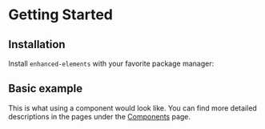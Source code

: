 # Getting Started

## Installation

Install `enhanced-elements` with your favorite package manager:

<!--@include: ./parts/install-inputs.md-->

## Basic example

This is what using a component would look like. You can find more detailed descriptions in the pages under the [Components](/components) page.

<!--@include: ./parts/add-text-input.md-->
